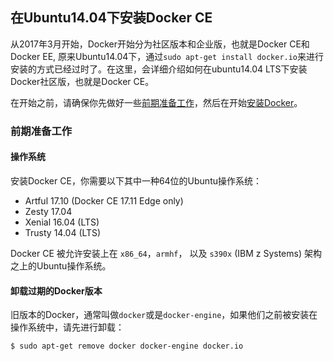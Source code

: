 ## 在Ubuntu14.04下安装Docker CE

从2017年3月开始，Docker开始分为社区版本和企业版，也就是Docker CE和Docker EE, 原来Ubuntu14.04下，通过`sudo apt-get install docker.io`来进行安装的方式已经过时了。在这里，会详细介绍如何在ubuntu14.04 LTS下安装Docker社区版，也就是Docker CE。

在开始之前，请确保你先做好一些[前期准备工作](#前期准备工作)，然后在开始[安装Docker](#)。

### 前期准备工作

#### 操作系统

安装Docker CE，你需要以下其中一种64位的Ubuntu操作系统：

- Artful 17.10 (Docker CE 17.11 Edge only)
- Zesty 17.04
- Xenial 16.04 (LTS)
- Trusty 14.04 (LTS)

Docker CE 被允许安装上在 `x86_64`，`armhf`， 以及 `s390x` (IBM z Systems) 架构之上的Ubuntu操作系统。

#### 卸载过期的Docker版本

旧版本的Docker，通常叫做`docker`或是`docker-engine`，如果他们之前被安装在操作系统中，请先进行卸载：

```shell
$ sudo apt-get remove docker docker-engine docker.io
```

